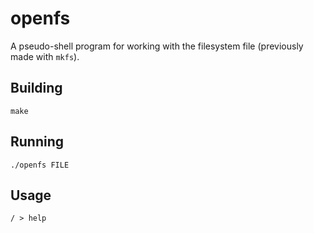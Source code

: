 # openfs

A pseudo-shell program for working with the filesystem file (previously made with `mkfs`).

## Building
```
make
```

## Running
```
./openfs FILE
```

## Usage
```
/ > help
```
